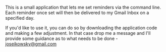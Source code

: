 This is a small application that lets me set reminders via the command line.
Each reminder once set will then be delivered to my Gmail Inbox on a specified day.

If you'd like to use it, you can do so by downloading the application code and making a few adjustment.
In that case drop me a message and I'll provide some guidance as to what needs to be done - joseikowsky@gmail.com

